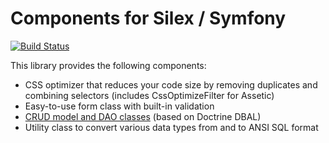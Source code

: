 Components for Silex / Symfony
==============================

[![Build Status](https://travis-ci.org/lastzero/sympathy.png?branch=master)](https://travis-ci.org/lastzero/sympathy)

This library provides the following components:
* CSS optimizer that reduces your code size by removing duplicates and combining selectors (includes CssOptimizeFilter for Assetic)
* Easy-to-use form class with built-in validation
* [CRUD model and DAO classes](https://github.com/lastzero/sympathy/blob/master/src/Sympathy/Db/README.md) (based on Doctrine DBAL)
* Utility class to convert various data types from and to ANSI SQL format
